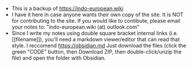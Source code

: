 - This is a backup of https://indo-european.wiki <br>
- I have it here in case anyone wants their own copy of the site. It is NOT for contributing to the site. If you would like to contibute, please email your notes to: "indo-european.wiki (at) outlook.com" <br>
- Since I write my notes using double square bracket internal links (i.e. [[filename]]), you'll need a markdown viewer/editor that can read that style. I reccomend https://obsidian.md Just download the files (click the green "CODE" button, then Download ZIP, then double-click/unzip the file) and open the folder with Obsidian.
